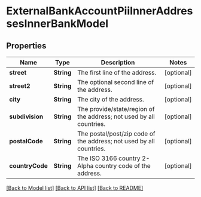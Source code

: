 # ExternalBankAccountPiiInnerAddressesInnerBankModel

## Properties
Name | Type | Description | Notes
------------ | ------------- | ------------- | -------------
**street** | **String** | The first line of the address. | [optional] 
**street2** | **String** | The optional second line of the address. | [optional] 
**city** | **String** | The city of the address. | [optional] 
**subdivision** | **String** | The provide/state/region of the address; not used by all countries. | [optional] 
**postalCode** | **String** | The postal/post/zip code of the address; not used by all countries. | [optional] 
**countryCode** | **String** | The ISO 3166 country 2-Alpha country code of the address. | [optional] 

[[Back to Model list]](../README.md#documentation-for-models) [[Back to API list]](../README.md#documentation-for-api-endpoints) [[Back to README]](../README.md)


